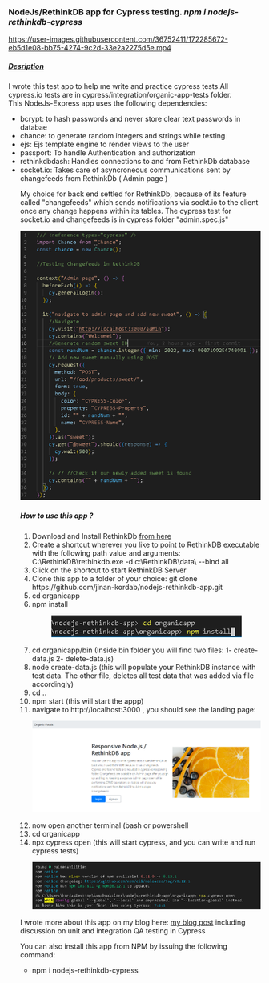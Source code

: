 <h3>NodeJs/RethinkDB app for Cypress testing. <b><i>npm i nodejs-rethinkdb-cypress</i></b> </h3>




https://user-images.githubusercontent.com/36752411/172285672-eb5d1e08-bb75-4274-9c2d-33e2a2275d5e.mp4


<h5><u>Desription</u></h5>


I wrote this test app to help me write and practice cypress tests.All cypress.io tests are in cypress/integration/organic-app-tests folder.<br>
This NodeJs-Express app uses the
following dependencies:<br>
<ul>
  <li>
bcrypt: to hash passwords and never store clear text passwords in databae
  </li>
  <li>
chance: to generate random integers and strings while testing
  </li>
  <li>
ejs: Ejs template engine to render views to the user
  </li>
  <li>
passport: To handle Authentication and authorization
  </li>
  <li>
rethinkdbdash: Handles connections to and from RethinkDb database
  </li>
  <li>
socket.io: Takes care of asyncroneous communications sent by changefeeds from RethinkDb ( Admin page )
  </li>
  
  <p>
    My choice for back end settled for RethinkDb, because of its feature called "changefeeds" which sends notifications via sockt.io to the client once any change 
    happens within its tables. The cypress test for socket.io and changefeeds is in cypress folder "admin.spec.js"
  </p>
<p align="center">
  <img src="/organicapp/public/images/changefeed.png" alt="changefeed"/>
</p>
  
  <h5>How to use this app ?</h5>
  <p>
   <ol>
     <li>Download and Install RethinkDb <a href="https://rethinkdb.com/docs/install/windows/">from here</a></li>
     <li>Create a shortcut wherever you like to point to RethinkDB executable with the following path value and arguments:  C:\RethinkDB\rethinkdb.exe -d c:\RethinkDB\data\  --bind all</li>
     <li>Click on the shortcut to start RethinkDB Server</li> 
     <li>Clone this app to a folder of your choice:  git clone  https://github.com/jinan-kordab/nodejs-rethinkdb-app.git </li>
     <li>cd organicapp</li>
     <li>npm install</>
         <p align="center">
  <img src="/organicapp/public/images/cd_npm.png" alt="cdnpm"/>
</p>
     <li>cd organicapp/bin (Inside bin folder you will find two files:  1- create-data.js   2- delete-data.js)</li>
     <li>node create-data.js (this will populate your RethinkDB instance with test data. The other file, deletes all test data that was added via file accordingly)</li>
     <li>cd ..</li>
  <li>npm start  (this will start the appp)</li>
  <li>navigate to http://localhost:3000 , you should see the landing page: </li>
  <p align="center">
  <img src="/organicapp/public/images/l.png" alt="landing"/>
</p>
  <li>now open another terminal (bash or powershell</li>
  <li>cd organicapp</li>
  <li>npx cypress open  (this will start cypress, and you can write and run cypress tests)</li>
  <p align="center">
  <img src="/organicapp/public/images/cypress_open.png" alt="cypress"/>
</p>
  </ol>
  </p>
<p> I wrote more about this app on my 
blog here: <a href = "https://thoughtsonprogramming.wordpress.com/">my blog post</a> including 
discussion on unit and integration QA testing in Cypress</p>
  </p>
  
  <p>
  You can also install this app from NPM by issuing the following command:
  <ul>
  <li>
  npm i nodejs-rethinkdb-cypress
  </li>
  </ul>
  </p>
  
